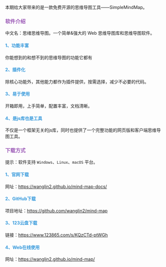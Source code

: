 本期给大家带来的是一款免费开源的思维导图工具——SimpleMindMap。

### <font color="#9b59b6">软件介绍</font>

中文名：思绪思维导图。一个简单&强大的 Web 思维导图库和思维导图软件。

#### <font color="#3498db">1、功能丰富</font>

你能想到的和想不到的思维导图的功能它都有

#### <font color="#3498db">2、插件化</font>

除核心功能外，其他能力都作为插件提供，按需选择，减少不必要的代码。

#### <font color="#3498db">3、易于使用</font>

开箱即用，上手简单，配置丰富，文档清晰。

#### <font color="#3498db">4、是js库也是工具</font>

不仅是一个框架无关的js库，同时也提供了一个完整功能的网页版和客户端思维导图工具。

### <font color="#9b59b6">下载方式</font>

提示：软件支持 `Windows`、`Linux`、`macOS` 平台。

#### <font color="#3498db">1、官网下载</font>

网址：https://wanglin2.github.io/mind-map-docs/

#### <font color="#3498db">2、GitHub下载</font>

项目地址：https://github.com/wanglin2/mind-map

#### <font color="#3498db">3、123云盘下载</font>

链接：https://www.123865.com/s/KQzCTd-ptWGh

#### <font color="#3498db">4、Web在线使用</font>

网址：https://wanglin2.github.io/mind-map/